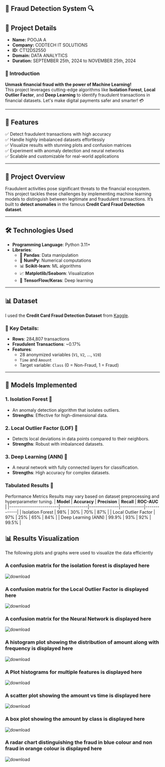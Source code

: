 ## 🚨 **Fraud Detection System** 🔍 
## 📄 Project Details
- **Name:** POOJA A
- **Company:** CODTECH IT SOLUTIONS
- **ID:** CT12DS2550
- **Domain:** DATA ANALYTICS
- **Duration:** SEPTEMBER 25th, 2024 to NOVEMBER 25th, 2024


### 🚀 Introduction 
**Unmask financial fraud with the power of Machine Learning!**  
This project leverages cutting-edge algorithms like **Isolation Forest**, **Local Outlier Factor**, and **Deep Learning** to identify fraudulent transactions in financial datasets. Let's make digital payments safer and smarter! 💳

---

## 🌟 **Features**
✅ Detect fraudulent transactions with high accuracy  
✅ Handle highly imbalanced datasets effortlessly  
✅ Visualize results with stunning plots and confusion matrices  
✅ Experiment with anomaly detection and neural networks  
✅ Scalable and customizable for real-world applications  

---

## 📂 **Project Overview**
Fraudulent activities pose significant threats to the financial ecosystem. This project tackles these challenges by implementing machine learning models to distinguish between legitimate and fraudulent transactions. It’s built to **detect anomalies** in the famous **Credit Card Fraud Detection dataset**.  

---

## 🛠️ **Technologies Used**
- **Programming Language**: Python 3.11+  
- **Libraries**:  
  - 💾 **Pandas**: Data manipulation  
  - 🔢 **NumPy**: Numerical computations  
  - 📊 **Scikit-learn**: ML algorithms  
  - 📈 **Matplotlib/Seaborn**: Visualization  
  - 🤖 **TensorFlow/Keras**: Deep learning  

---

## 📊 **Dataset**
I used the **Credit Card Fraud Detection Dataset** from [Kaggle](https://www.kaggle.com/datasets/mlg-ulb/creditcardfraud).  
### 📑 **Key Details**:
- **Rows**: 284,807 transactions  
- **Fraudulent Transactions**: ~0.17%  
- **Features**:  
  - 28 anonymized variables (`V1`, `V2`, ..., `V28`)  
  - `Time` and `Amount`  
  - Target variable: `Class` (0 = Non-Fraud, 1 = Fraud)  

---

## 🧠 **Models Implemented**
### **1. Isolation Forest 🌲**
- An anomaly detection algorithm that isolates outliers.
- **Strengths**: Effective for high-dimensional data.
### 2. Local Outlier Factor (LOF) 📍 
- Detects local deviations in data points compared to their neighbors.
- **Strengths**: Robust with imbalanced datasets.
### 3. Deep Learning (ANN) 🧬
- A neural network with fully connected layers for classification.
- **Strengths**: High accuracy for complex datasets.
### Tabulated Results 🎯
 Performance Metrics
Results may vary based on dataset preprocessing and hyperparameter tuning.
| **Model**              | **Accuracy** | **Precision** | **Recall** | **ROC-AUC** |
|-------------------------|--------------|---------------|------------|-------------|
| Isolation Forest        | 98%          | 30%           | 70%        | 87%         |
| Local Outlier Factor    | 97%          | 25%           | 65%        | 84%         |
| Deep Learning (ANN)     | 99.9%        | 93%           | 92%        | 99.5%       |
## 📊 **Results Visualization**
The following plots and graphs were used to visualize the data efficiently
### A confusion matrix for the isolation forest is displayed here

![download](https://github.com/user-attachments/assets/a27d7d7c-89b3-4af6-ba5f-cfbdabc0ac2b)
### A confusion matrix for the Local Outlier Factor is displayed here

![download](https://github.com/user-attachments/assets/bacf597c-8842-414c-ba1e-85f49f2709e6)
### A confusion matrix for the Neural Network is displayed here

![download](https://github.com/user-attachments/assets/adf2de41-acd3-434a-83ac-7c7d30d792ec)
### A histogram plot showing the distribution of amount along with frequency is displayed here

![download](https://github.com/user-attachments/assets/f82c3e74-e811-48a9-9cfa-677d745a3013)
### A Plot histograms for multiple features  is displayed here

![download](https://github.com/user-attachments/assets/eb99c693-bfdf-41f6-8817-1289fd56b35a) 

### A scatter plot showing the amount vs time is displayed here

![download](https://github.com/user-attachments/assets/1525753b-8da4-4869-88e9-82625c72bea6)
### A box  plot showing the amount by class is displayed here

![download](https://github.com/user-attachments/assets/59f91a71-6733-4fde-aa3a-0a458dcf03ca)

### A radar chart distinguishing the fraud in blue colour and non fraud in orange colour  is displayed here
![download](https://github.com/user-attachments/assets/43790e21-70a7-4044-95a1-b1274a4357f8)

